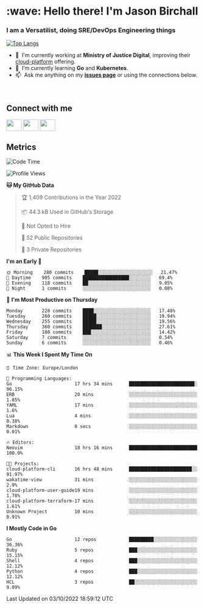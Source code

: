<h1 align="left" id="jason-title">:wave: Hello there! I'm Jason Birchall</h1>
<h3 align="left">I am a Versatilist, doing SRE/DevOps Engineering things</h3>

[![Top Langs](https://github-readme-stats.vercel.app/api?username=jasonBirchall&show_icons=true&count_private=true&include_all_commits=true&theme=gruvbox)](https://github.com/anuraghazra/github-readme-stats)

- :office: &nbsp;I'm currently working at **Ministry of Justice Digital**, improving their [cloud-platform](https://github.com/ministryofjustice/cloud-platform) offering.
- :seedling: &nbsp;I’m currently learning **Go** and **Kubernetes**.
- :mailbox: &nbsp;Ask me anything on my **[issues page]** or using the connections below.


<br>

<h2>Connect with me</h2>
<p>
<a href="https://twitter.com/jsonBirchall" target="blank"><img align="center" src="https://cdn.jsdelivr.net/npm/simple-icons@3.0.1/icons/twitter.svg" alt="" height="30" width="40" /></a>
<a href="https://keybase.io/json0" target="blank"><img align="center" src="https://cdn.jsdelivr.net/npm/simple-icons@3.0.1/icons/keybase.svg" alt="" height="30" width="40" /></a>
<a href="https://www.reddit.com/user/kakorate" target="blank"><img align="center" src="https://cdn.jsdelivr.net/npm/simple-icons@3.0.1/icons/reddit.svg" alt="" height="30" width="40" /></a>
</p>

<h2>Metrics</h2>

<!--START_SECTION:waka-->
![Code Time](http://img.shields.io/badge/Code%20Time-795%20hrs%2051%20mins-blue)

![Profile Views](http://img.shields.io/badge/Profile%20Views-0-blue)

**🐱 My GitHub Data** 

> 🏆 1,409 Contributions in the Year 2022
 > 
> 📦 44.3 kB Used in GitHub's Storage 
 > 
> 🚫 Not Opted to Hire
 > 
> 📜 52 Public Repositories 
 > 
> 🔑 3 Private Repositories  
 > 
**I'm an Early 🐤** 

```text
🌞 Morning    280 commits    █████░░░░░░░░░░░░░░░░░░░░   21.47% 
🌆 Daytime    905 commits    █████████████████░░░░░░░░   69.4% 
🌃 Evening    118 commits    ██░░░░░░░░░░░░░░░░░░░░░░░   9.05% 
🌙 Night      1 commits      ░░░░░░░░░░░░░░░░░░░░░░░░░   0.08%

```
📅 **I'm Most Productive on Thursday** 

```text
Monday       228 commits    ████░░░░░░░░░░░░░░░░░░░░░   17.48% 
Tuesday      260 commits    █████░░░░░░░░░░░░░░░░░░░░   19.94% 
Wednesday    255 commits    █████░░░░░░░░░░░░░░░░░░░░   19.56% 
Thursday     360 commits    ███████░░░░░░░░░░░░░░░░░░   27.61% 
Friday       188 commits    ███░░░░░░░░░░░░░░░░░░░░░░   14.42% 
Saturday     7 commits      ░░░░░░░░░░░░░░░░░░░░░░░░░   0.54% 
Sunday       6 commits      ░░░░░░░░░░░░░░░░░░░░░░░░░   0.46%

```


📊 **This Week I Spent My Time On** 

```text
⌚︎ Time Zone: Europe/London

💬 Programming Languages: 
Go                       17 hrs 34 mins      ████████████████████████░   96.15% 
ERB                      20 mins             ░░░░░░░░░░░░░░░░░░░░░░░░░   1.85% 
YAML                     17 mins             ░░░░░░░░░░░░░░░░░░░░░░░░░   1.6% 
Lua                      4 mins              ░░░░░░░░░░░░░░░░░░░░░░░░░   0.38% 
Markdown                 0 secs              ░░░░░░░░░░░░░░░░░░░░░░░░░   0.01%

🔥 Editors: 
Neovim                   18 hrs 16 mins      █████████████████████████   100.0%

🐱‍💻 Projects: 
cloud-platform-cli       16 hrs 48 mins      ███████████████████████░░   91.97% 
wakatime-view            31 mins             ░░░░░░░░░░░░░░░░░░░░░░░░░   2.9% 
cloud-platform-user-guide19 mins             ░░░░░░░░░░░░░░░░░░░░░░░░░   1.78% 
cloud-platform-terraform-17 mins             ░░░░░░░░░░░░░░░░░░░░░░░░░   1.61% 
Unknown Project          10 mins             ░░░░░░░░░░░░░░░░░░░░░░░░░   0.91%

```

**I Mostly Code in Go** 

```text
Go                       12 repos            █████████░░░░░░░░░░░░░░░░   36.36% 
Ruby                     5 repos             ███░░░░░░░░░░░░░░░░░░░░░░   15.15% 
Shell                    4 repos             ███░░░░░░░░░░░░░░░░░░░░░░   12.12% 
Python                   4 repos             ███░░░░░░░░░░░░░░░░░░░░░░   12.12% 
HCL                      3 repos             ██░░░░░░░░░░░░░░░░░░░░░░░   9.09%

```



 Last Updated on 03/10/2022 18:59:12 UTC
<!--END_SECTION:waka-->

<!-- links -->

[issues page]: https://github.com/jasonBirchall/jasonBirchall/issues "jasonBirchall/issues"
